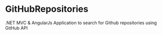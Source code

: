 # GitHubRepositories

.NET MVC &amp; AngularJs Application to search for Github repositories using GitHub API
